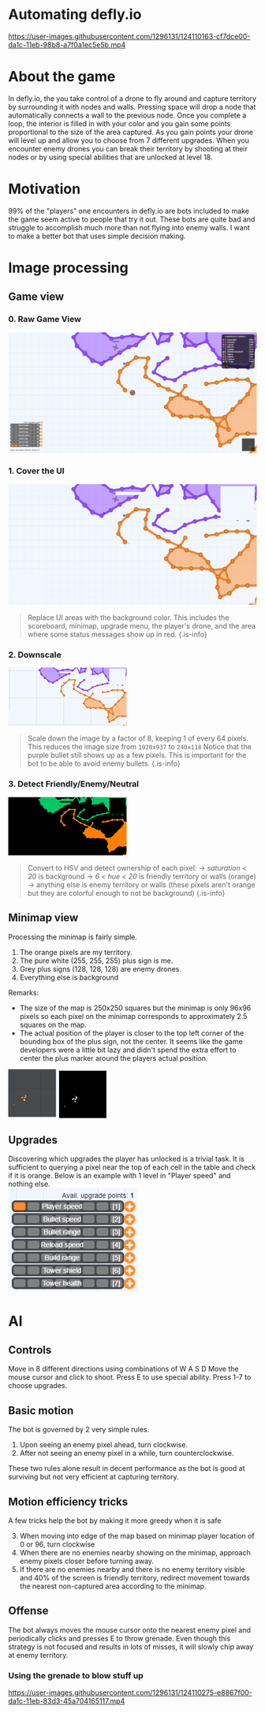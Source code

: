 # Automating defly.io

https://user-images.githubusercontent.com/1296131/124110163-cf7dce00-da1c-11eb-98b8-a7f0a1ec5e5b.mp4

# About the game
In defly.io, the you take control of a drone to fly around and capture territory by surrounding it with nodes and walls. Pressing space will drop a node that automatically connects a wall to the previous node. Once you complete a loop, the interior is filled in with your color and you gain some points proportional to the size of the area captured. As you gain points your drone will level up and allow you to choose from 7 different upgrades. When you encounter enemy drones you can break their territory by shooting at their nodes or by using special abilities that are unlocked at level 18. 


# Motivation
99% of the "players" one encounters in defly.io are bots included to make the game seem active to people that try it out. These bots are quite bad and struggle to accomplish much more than not flying into enemy walls. I want to make a better bot that uses simple decision making.


# Image processing 

## Game view

### 0. Raw Game View

![imagebeforeedits.png](/technical/deflyio/imagebeforeedits.png)

### 1. Cover the UI

![rgbimage.png](/technical/deflyio/rgbimage.png)

> Replace UI areas with the background color.
This includes the scoreboard, minimap, upgrade menu, the player's drone, and the area where some status messages show up in red.
{.is-info}

### 2. Downscale

![reducedsize.png](/technical/deflyio/reducedsize.png)

> Scale down the image by a factor of 8, keeping 1 of every 64 pixels. This reduces the image size from `1920x937` to `240x118`
Notice that the purple bullet still shows up as a few pixels. This is important for the bot to be able to avoid enemy bullets.
{.is-info}

### 3. Detect Friendly/Enemy/Neutral

![hsvimage.png](/technical/deflyio/hsvimage.png)

> Convert to HSV and detect ownership of each pixel:
→ *_saturation_ < 20* is background
→ *6 < _hue_ < 20* is friendly territory or walls (orange)
→ anything else is enemy territory or walls (these pixels aren't orange but they are colorful enough to not be background)
{.is-info}


## Minimap view

Processing the minimap is fairly simple.
1. The orange pixels are my territory.
2. The pure white (255, 255, 255) plus sign is me.
3. Grey plus signs (128, 128, 128) are enemy drones.
4. Everything else is background

Remarks:
- The size of the map is 250x250 squares but the minimap is only 96x96 pixels so each pixel on the minimap corresponds to approximately 2.5 squares on the map.
- The actual position of the player is closer to the top left corner of the bounding box of the plus sign, not the center. It seems like the game developers were a little bit lazy and didn't spend the extra effort to center the plus marker around the players actual position.

![unprocessedminimap.png](/technical/deflyio/unprocessedminimap.png) ![minimapimage.png](/technical/deflyio/minimapimage.png)

## Upgrades

Discovering which upgrades the player has unlocked is a trivial task. 
It is sufficient to querying a pixel near the top of each cell in the table and check if it is orange.
Below is an example with 1 level in "Player speed" and nothing else.  
![upgrades.png](/technical/deflyio/upgrades.png)

# AI

## Controls
Move in 8 different directions using combinations of W A S D
Move the mouse cursor and click to shoot.
Press E to use special ability.
Press 1-7 to choose upgrades.


## Basic motion
The bot is governed by 2 very simple rules. 
1. Upon seeing an enemy pixel ahead, turn clockwise. 
2. After not seeing an enemy pixel in a while, turn counterclockwise.

These two rules alone result in decent performance as the bot is good at surviving but not very efficient at capturing territory. 

## Motion efficiency tricks
A few tricks help the bot by making it more greedy when it is safe

3. When moving into edge of the map based on minimap player location of 0 or 96, turn clockwise
4. When there are no enemies nearby showing on the minimap, approach enemy pixels closer before turning away.
5. If there are no enemies nearby and there is no enemy territory visible and 40% of the screen is friendly territory, redirect movement towards the nearest non-captured area according to the minimap.

## Offense

The bot always moves the mouse cursor onto the nearest enemy pixel and periodically clicks and presses E to throw grenade.
Even though this strategy is not focused and results in lots of misses, it will slowly chip away at enemy territory. 

### Using the grenade to blow stuff up

https://user-images.githubusercontent.com/1296131/124110275-e8867f00-da1c-11eb-83d3-45a704165117.mp4



